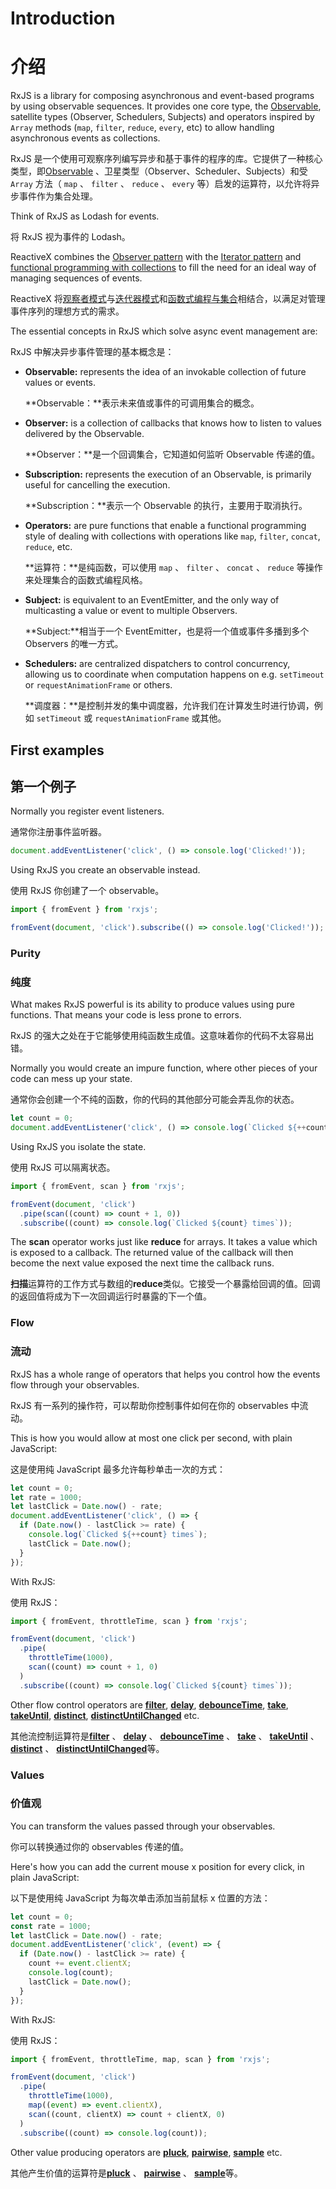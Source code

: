 # Introduction

# 介绍

RxJS is a library for composing asynchronous and event-based programs by using observable sequences. It provides one core type, the [Observable](./guide/observable), satellite types (Observer, Schedulers, Subjects) and operators inspired by `Array` methods (`map`, `filter`, `reduce`, `every`, etc) to allow handling asynchronous events as collections.

RxJS 是一个使用可观察序列编写异步和基于事件的程序的库。它提供了一种核心类型，即[Observable](./guide/observable) 、卫星类型（Observer、Scheduler、Subjects）和受 `Array` 方法（ `map` 、 `filter` 、 `reduce` 、 `every` 等）启发的运算符，以允许将异步事件作为集合处理。

<span class="informal">Think of RxJS as Lodash for events.</span>

将 RxJS 视为事件的 Lodash。

ReactiveX combines the [Observer pattern](https://en.wikipedia.org/wiki/Observer_pattern) with the [Iterator pattern](https://en.wikipedia.org/wiki/Iterator_pattern) and [functional programming with collections](http://martinfowler.com/articles/collection-pipeline/#NestedOperatorExpressions) to fill the need for an ideal way of managing sequences of events.

ReactiveX 将[观察者模式](https://en.wikipedia.org/wiki/Observer_pattern)与[迭代器模式](https://en.wikipedia.org/wiki/Iterator_pattern)和[函数式编程与集合](http://martinfowler.com/articles/collection-pipeline/#NestedOperatorExpressions)相结合，以满足对管理事件序列的理想方式的需求。

The essential concepts in RxJS which solve async event management are:

RxJS 中解决异步事件管理的基本概念是：

- **Observable:** represents the idea of an invokable collection of future values or events.

  **Observable：**表示未来值或事件的可调用集合的概念。

- **Observer:** is a collection of callbacks that knows how to listen to values delivered by the Observable.

  **Observer：**是一个回调集合，它知道如何监听 Observable 传递的值。

- **Subscription:** represents the execution of an Observable, is primarily useful for cancelling the execution.

  **Subscription：**表示一个 Observable 的执行，主要用于取消执行。

- **Operators:** are pure functions that enable a functional programming style of dealing with collections with operations like `map`, `filter`, `concat`, `reduce`, etc.

  **运算符：**是纯函数，可以使用 `map` 、 `filter` 、 `concat` 、 `reduce` 等操作来处理集合的函数式编程风格。

- **Subject:** is equivalent to an EventEmitter, and the only way of multicasting a value or event to multiple Observers.

  **Subject:**相当于一个 EventEmitter，也是将一个值或事件多播到多个 Observers 的唯一方式。

- **Schedulers:** are centralized dispatchers to control concurrency, allowing us to coordinate when computation happens on e.g. `setTimeout` or `requestAnimationFrame` or others.

  **调度器：**是控制并发的集中调度器，允许我们在计算发生时进行协调，例如 `setTimeout` 或 `requestAnimationFrame` 或其他。

## First examples

## 第一个例子

Normally you register event listeners.

通常你注册事件监听器。

```ts
document.addEventListener('click', () => console.log('Clicked!'));
```

Using RxJS you create an observable instead.

使用 RxJS 你创建了一个 observable。

```ts
import { fromEvent } from 'rxjs';

fromEvent(document, 'click').subscribe(() => console.log('Clicked!'));
```

### Purity

### 纯度

What makes RxJS powerful is its ability to produce values using pure functions. That means your code is less prone to errors.

RxJS 的强大之处在于它能够使用纯函数生成值。这意味着你的代码不太容易出错。

Normally you would create an impure function, where other pieces of your code can mess up your state.

通常你会创建一个不纯的函数，你的代码的其他部分可能会弄乱你的状态。

```ts
let count = 0;
document.addEventListener('click', () => console.log(`Clicked ${++count} times`));
```

Using RxJS you isolate the state.

使用 RxJS 可以隔离状态。

```ts
import { fromEvent, scan } from 'rxjs';

fromEvent(document, 'click')
  .pipe(scan((count) => count + 1, 0))
  .subscribe((count) => console.log(`Clicked ${count} times`));
```

The **scan** operator works just like **reduce** for arrays. It takes a value which is exposed to a callback. The returned value of the callback will then become the next value exposed the next time the callback runs.

**扫描**运算符的工作方式与数组的**reduce**类似。它接受一个暴露给回调的值。回调的返回值将成为下一次回调运行时暴露的下一个值。

### Flow

### 流动

RxJS has a whole range of operators that helps you control how the events flow through your observables.

RxJS 有一系列的操作符，可以帮助你控制事件如何在你的 observables 中流动。

This is how you would allow at most one click per second, with plain JavaScript:

这是使用纯 JavaScript 最多允许每秒单击一次的方式：

```ts
let count = 0;
let rate = 1000;
let lastClick = Date.now() - rate;
document.addEventListener('click', () => {
  if (Date.now() - lastClick >= rate) {
    console.log(`Clicked ${++count} times`);
    lastClick = Date.now();
  }
});
```

With RxJS:

使用 RxJS：

```ts
import { fromEvent, throttleTime, scan } from 'rxjs';

fromEvent(document, 'click')
  .pipe(
    throttleTime(1000),
    scan((count) => count + 1, 0)
  )
  .subscribe((count) => console.log(`Clicked ${count} times`));
```

Other flow control operators are [**filter**](../api/operators/filter), [**delay**](../api/operators/delay), [**debounceTime**](../api/operators/debounceTime), [**take**](../api/operators/take), [**takeUntil**](../api/operators/takeUntil), [**distinct**](../api/operators/distinct), [**distinctUntilChanged**](../api/operators/distinctUntilChanged) etc.

其他流控制运算符是[**filter**](../api/operators/filter) 、 [**delay**](../api/operators/delay) 、 [**debounceTime**](../api/operators/debounceTime) 、 [**take**](../api/operators/take) 、 [**takeUntil**](../api/operators/takeUntil) 、 [**distinct**](../api/operators/distinct) 、 [**distinctUntilChanged**](../api/operators/distinctUntilChanged)等。

### Values

### 价值观

You can transform the values passed through your observables.

你可以转换通过你的 observables 传递的值。

Here's how you can add the current mouse x position for every click, in plain JavaScript:

以下是使用纯 JavaScript 为每次单击添加当前鼠标 x 位置的方法：

```ts
let count = 0;
const rate = 1000;
let lastClick = Date.now() - rate;
document.addEventListener('click', (event) => {
  if (Date.now() - lastClick >= rate) {
    count += event.clientX;
    console.log(count);
    lastClick = Date.now();
  }
});
```

With RxJS:

使用 RxJS：

```ts
import { fromEvent, throttleTime, map, scan } from 'rxjs';

fromEvent(document, 'click')
  .pipe(
    throttleTime(1000),
    map((event) => event.clientX),
    scan((count, clientX) => count + clientX, 0)
  )
  .subscribe((count) => console.log(count));
```

Other value producing operators are [**pluck**](../api/operators/pluck), [**pairwise**](../api/operators/pairwise), [**sample**](../api/operators/sample) etc.

其他产生价值的运算符是[**pluck**](../api/operators/pluck) 、 [**pairwise**](../api/operators/pairwise) 、 [**sample**](../api/operators/sample)等。

